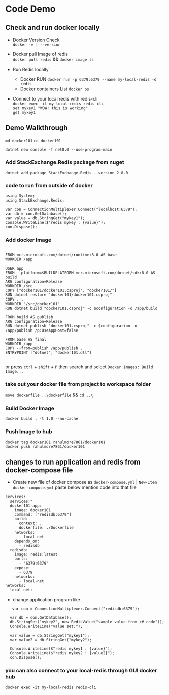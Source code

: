 # Code Demo

## Check and run docker locally

- Docker Version Check <br>
  `docker -v | --version `

- Docker pull Image of redis  <br> ` docker pull redis ` && ` docker image ls ` 

- Run Redis locally <br>
  - Docker RUN ` docker run -p 6379:6379 --name my-local-redis -d redis `
  - Docker containers List ` docker ps `


- Connect to your local redis with redis-cli <br>
  ` docker exec -it my-local-redis redis-cli ` <br>
  ` set mykey1 "WOW! this is working" ` <br>
  ` get mykey1 ` <br>



## Demo Walkthrough

` md docker101 `
` cd docker101 `

` dotnet new console -f net8.0 --use-program-main `

### Add StackExchange.Redis package from nuget

` dotnet add package StackExchange.Redis --version 2.8.0 `


### code to run from outside of docker 

```
using System;
using StackExchange.Redis;
```

```
var con = ConnectionMultiplexer.Connect("localhost:6379");
var db = con.GetDatabase();
var value = db.StringGet("mykey1");
Console.WriteLine($"redis mykey : {value}");
con.Dispose();

```


### Add docker Image 

```

FROM mcr.microsoft.com/dotnet/runtime:8.0 AS base
WORKDIR /app

USER app
FROM --platform=$BUILDPLATFORM mcr.microsoft.com/dotnet/sdk:8.0 AS build
ARG configuration=Release
WORKDIR /src
COPY ["docker101/docker101.csproj", "docker101/"]
RUN dotnet restore "docker101/docker101.csproj"
COPY . .
WORKDIR "/src/docker101"
RUN dotnet build "docker101.csproj" -c $configuration -o /app/build

FROM build AS publish
ARG configuration=Release
RUN dotnet publish "docker101.csproj" -c $configuration -o /app/publish /p:UseAppHost=false

FROM base AS final
WORKDIR /app
COPY --from=publish /app/publish .
ENTRYPOINT ["dotnet", "docker101.dll"]


```

or press `ctrl` + `shift` + `P` then search and select `Docker Images: Build Image... `

### take out your docker file from project to workspace folder 
` move dockerfile ..\dockerfile ` && ` cd ..\ `

### Build Docker Image
`docker build . -t 1.0 --no-cache`

### Push Image to hub
`docker tag docker101 rahulmore7861/docker101` <br>
`docker push rahulmore7861/docker101`

## changes to run application and redis from  docker-compose file

- Create new file of docker compose as `docker-compose.yml`  | `New-Item docker-compose.yml`
  paste below mention code into that file

```
services:
  services:"
  docker101-app:
    image: docker101
    command: ["redisdb:6379"]
    build:
      context: .
      dockerfile: ./Dockerfile
    networks:
      - local-net
    depends_on:
      - redisdb 
  redisdb:
    image: redis:latest
    ports:
      - '6379:6379'
    expose:
      - 6379
    networks:
      - local-net
networks: 
  local-net:

```
- change application program like 
```
   var con = ConnectionMultiplexer.Connect("redisdb:6379");

  var db = con.GetDatabase();
  db.StringSet("mykey2", new RedisValue("sample value from c# code"));
  Console.WriteLine("value set;");

  var value = db.StringGet("mykey1");
  var value2 = db.StringGet("mykey2");

  Console.WriteLine($"redis mykey1 : {value}");
  Console.WriteLine($"redis mykey2 : {value2}");
  con.Dispose();
```


### you can also connect to your local-redis through GUI docker hub

` docker exec -it my-local-redis redis-cli `